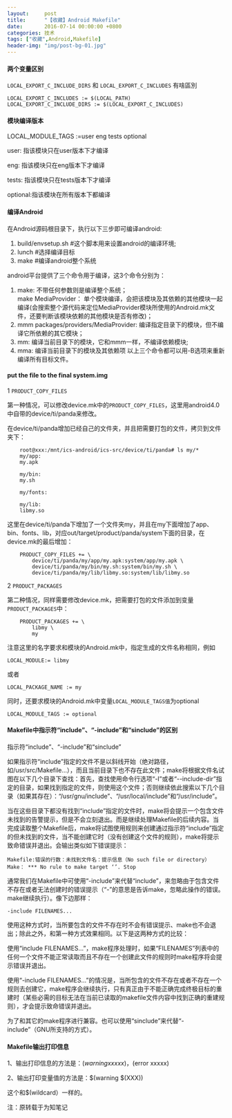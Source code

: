 ```yaml
---
layout:     post
title:      "【收藏】Android Makefile"
date:       2016-07-14 00:00:00 +0800
categories: 技术
tags: ["收藏",Android,Makefile]
header-img: "img/post-bg-01.jpg"
---
```

#### 两个变量区别
`LOCAL_EXPORT_C_INCLUDE_DIRS` 和 `LOCAL_EXPORT_C_INCLUDES` 有啥區別
```
LOCAL_EXPORT_C_INCLUDES := $(LOCAL_PATH)
LOCAL_EXPORT_C_INCLUDE_DIRS := $(LOCAL_EXPORT_C_INCLUDES)
```


#### 模块编译版本
LOCAL_MODULE_TAGS :=user eng tests optional

user: 指该模块只在user版本下才编译

eng: 指该模块只在eng版本下才编译

tests: 指该模块只在tests版本下才编译

optional:指该模块在所有版本下都编译



#### 编译Android 
在Android源码根目录下，执行以下三步即可编译android:
1.  build/envsetup.sh #这个脚本用来设置android的编译环境;
2.  lunch  #选择编译目标
3. make   #编译android整个系统

android平台提供了三个命令用于编译，这3个命令分别为：
1. make: 不带任何参数则是编译整个系统；<br>
  make MediaProvider： 单个模块编译，会把该模块及其依赖的其他模块一起编译(会搜索整个源代码来定位MediaProvider模块所使用的Android.mk文件，还要判断该模块依赖的其他模块是否有修改)；
2. mmm packages/providers/MediaProvider: 编译指定目录下的模块，但不编译它所依赖的其它模块；
3. mm: 编译当前目录下的模块，它和mmm一样，不编译依赖模块;
4. mma: 编译当前目录下的模块及其依赖项
  以上三个命令都可以用-B选项来重新编译所有目标文件。


#### put the file to the final system.img
1 `PRODUCT_COPY_FILES`

第一种情况，可以修改device.mk中的`PRODUCT_COPY_FILES`，这里用android4.0中自带的device/ti/panda来修改。

在device/ti/panda增加已经自己的文件夹，并且把需要打包的文件，拷贝到文件夹下：

```
    root@xxx:/mnt/ics-android/ics-src/device/ti/panda# ls my/*  
    my/app:  
    my.apk  
      
    my/bin:  
    my.sh  
      
    my/fonts:  
      
    my/lib:  
    libmy.so  
```

这里在device/ti/panda下增加了一个文件夹my，并且在my下面增加了app、bin、fonts、lib，对应out/target/product/panda/system下面的目录，在device.mk的最后增加：

```
    PRODUCT_COPY_FILES += \  
        device/ti/panda/my/app/my.apk:system/app/my.apk \  
        device/ti/panda/my/bin/my.sh:system/bin/my.sh \  
        device/ti/panda/my/lib/libmy.so:system/lib/libmy.so  
```

2 `PRODUCT_PACKAGES`

第二种情况，同样需要修改device.mk，把需要打包的文件添加到变量`PRODUCT_PACKAGES`中：

```
    PRODUCT_PACKAGES += \  
        libmy \  
        my  
```

注意这里的名字要求和模块的Android.mk中，指定生成的文件名称相同，例如
```
LOCAL_MODULE:= libmy
```
或者
```
LOCAL_PACKAGE_NAME := my
```

同时，还要求模块的Android.mk中变量`LOCAL_MODULE_TAGS值`为optional
```
LOCAL_MODULE_TAGS := optional
```

#### Makefile中指示符“include”、“-include”和“sinclude”的区别

指示符“include”、“-include”和“sinclude”

如果指示符“include”指定的文件不是以斜线开始（绝对路径，如/usr/src/Makefile...），而且当前目录下也不存在此文件；make将根据文件名试图在以下几个目录下查找：首先，查找使用命令行选项“-I”或者“--include-dir”指定的目录，如果找到指定的文件，则使用这个文件；否则继续依此搜索以下几个目录（如果其存在）：“/usr/gnu/include”、“/usr/local/include”和“/usr/include”。

当在这些目录下都没有找到“include”指定的文件时，make将会提示一个包含文件未找到的告警提示，但是不会立刻退出。而是继续处理Makefile的后续内容。当完成读取整个Makefile后，make将试图使用规则来创建通过指示符“include”指定的但未找到的文件，当不能创建它时（没有创建这个文件的规则），make将提示致命错误并退出。会输出类似如下错误提示：
```
Makefile:错误的行数：未找到文件名：提示信息（No such file or directory）
Make： *** No rule to make target ‘’. Stop
```
通常我们在Makefile中可使用“-include”来代替“include”，来忽略由于包含文件不存在或者无法创建时的错误提示（“-”的意思是告诉make，忽略此操作的错误。make继续执行）。像下边那样：
```
-include FILENAMES...
```
使用这种方式时，当所要包含的文件不存在时不会有错误提示、make也不会退出；除此之外，和第一种方式效果相同。以下是这两种方式的比较：

使用“include FILENAMES...”，make程序处理时，如果“FILENAMES”列表中的任何一个文件不能正常读取而且不存在一个创建此文件的规则时make程序将会提示错误并退出。

使用“-include FILENAMES...”的情况是，当所包含的文件不存在或者不存在一个规则去创建它，make程序会继续执行，只有真正由于不能正确完成终极目标的重建时（某些必需的目标无法在当前已读取的makefile文件内容中找到正确的重建规则），才会提示致命错误并退出。

为了和其它的make程序进行兼容。也可以使用“sinclude”来代替“-include”（GNU所支持的方式）。

#### Makefile输出打印信息
1、输出打印信息的方法是：$(warning xxxxx)，$(error xxxxx)

2、输出打印变量值的方法是：$(warning  $(XXX))

这个和$(wildcard）一样的。

注：原转载于为知笔记
